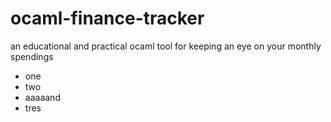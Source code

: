# ocaml-finance-tracker
an educational and practical ocaml tool for keeping an eye on your monthly spendings

- one
- two
- aaaaand
- tres
